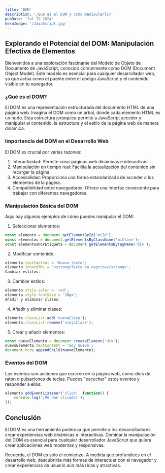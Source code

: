 ```yaml
---
title: 'DOM'
description: '¿Qué es el DOM y como manipularlo?'
pubDate: 'Jul 19 2024'
heroImage: '/JavaScript.jpg'
---
```


## Explorando el Potencial del DOM: Manipulación Efectiva de Elementos
Bienvenidos a una exploración fascinante del Modelo de Objeto de Documento de JavaScript, conocido comúnmente como DOM (Document Object Model). Este modelo es esencial para cualquier desarrollador web, ya que actúa como el puente entre el código JavaScript y el contenido visible en tu navegador.

### ¿Qué es el DOM?
El DOM es una representación estructurada del documento HTML de una página web. Imagina el DOM como un árbol, donde cada elemento HTML es un nodo. Esta estructura jerárquica permite a JavaScript acceder y manipular el contenido, la estructura y el estilo de la página web de manera dinámica.

### Importancia del DOM en el Desarrollo Web
El DOM es crucial por varias razones:

1. Interactividad: Permite crear páginas web dinámicas e interactivas.
2. Manipulación en tiempo real: Facilita la actualización del contenido sin recargar la página.
3. Accesibilidad: Proporciona una forma estandarizada de acceder a los elementos de la página.
4. Compatibilidad entre navegadores: Ofrece una interfaz consistente para trabajar con diferentes navegadores.

### Manipulación Básica del DOM
Aquí hay algunos ejemplos de cómo puedes manipular el DOM:
1. Seleccionar elementos:
```javascript
const elemento = document.getElementById('miId');
const elementos = document.getElementsByClassName('miClase');
const elementosPorEtiqueta = document.getElementsByTagName('div');
```
2. Modificar contenido:
```javascript
elemento.textContent = 'Nuevo texto';
elemento.innerHTML = '<strong>Texto en negrita</strong>';
Cambiar estilos:
```
3. Cambiar estilos:
```javascript
elemento.style.color = 'red';
elemento.style.fontSize = '20px';
Añadir y eliminar clases:
```
4. Añadir y eliminar clases:
```javascript
elemento.classList.add('nuevaClase');
elemento.classList.remove('viejaClase');
```
5. Crear y añadir elementos:
```javascript
const nuevoElemento = document.createElement('div');
nuevoElemento.textContent = 'Soy nuevo';
document.body.appendChild(nuevoElemento);
```

### Eventos del DOM
Los eventos son acciones que ocurren en la página web, como clics de ratón o pulsaciones de teclas. Puedes "escuchar" estos eventos y responder a ellos:

```javascript
elemento.addEventListener('click', function() {
    console.log('¡Me han clicado!');
});
```
## Conclusión
El DOM es una herramienta poderosa que permite a los desarrolladores crear experiencias web dinámicas e interactivas. Dominar la manipulación del DOM es esencial para cualquier desarrollador JavaScript que quiera crear aplicaciones web modernas y responsivas.

Recuerda, el DOM es solo el comienzo. A medida que profundices en el desarrollo web, descubrirás más formas de interactuar con el navegador y crear experiencias de usuario aún más ricas y atractivas.